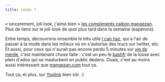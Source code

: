 ```yaml
---
title: caibo ?
---
```


« sincerement, joli look, j'aime bien » [les compliments caibon
mangezan](http://les.compliments.caibon.mangezan.com). Plus de liens sur le
joli-look de _quoi_ plus tard dans la semaine (espérons).

Entre temps, découvrons ensemble le très utile [I can
haz](http://icanhaz.com), qui a l'air de passer à la mode dans les milieux où
on s'autorise des trucs sur twitter, etc. Et aussi, pour ceux qui n'aurait pas
encore perdu 5 minutes sur [vie de merde](http://viedemerde.fr), c'est
maintenant chose faite : c'est un peu le [bashfr](http://bashfr.org) de la
loose avec plein d'ados qui se masturbent en public dedans. Ouais, c'est au
moins aussi intéressant que [mangezan.com](http://mangezan.com) tout ça.

<pub shameless="on">Tout ça, et plus, sur [Yoolink](http://yoolink.fr/hot)
bien sûr. :)</pub>

